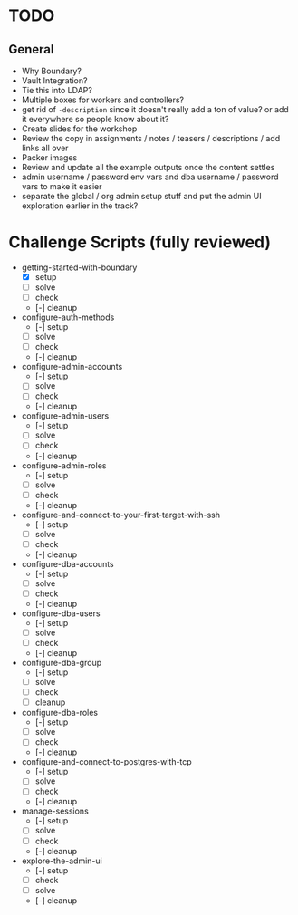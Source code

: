 # TODO

## General

- Why Boundary?
- Vault Integration?
- Tie this into LDAP?
- Multiple boxes for workers and controllers?
- get rid of `-description` since it doesn't really add a ton of value? or add it everywhere so people know about it?
- Create slides for the workshop
- Review the copy in assignments / notes / teasers / descriptions / add links all over
- Packer images
- Review and update all the example outputs once the content settles
- admin username / password env vars and dba username / password vars to make it easier
- separate the global / org admin setup stuff and put the admin UI exploration earlier in the track?


# Challenge Scripts (fully reviewed)

- getting-started-with-boundary
  - [x] setup
  - [ ] solve
  - [ ] check
  - [-] cleanup
- configure-auth-methods
  - [-] setup
  - [ ] solve
  - [ ] check
  - [-] cleanup
- configure-admin-accounts
  - [-] setup
  - [ ] solve
  - [ ] check
  - [-] cleanup
- configure-admin-users
  - [-] setup
  - [ ] solve
  - [ ] check
  - [-] cleanup
- configure-admin-roles
  - [-] setup
  - [ ] solve
  - [ ] check
  - [-] cleanup
- configure-and-connect-to-your-first-target-with-ssh
  - [-] setup
  - [ ] solve
  - [ ] check
  - [-] cleanup
- configure-dba-accounts
  - [-] setup
  - [ ] solve
  - [ ] check
  - [-] cleanup
- configure-dba-users
  - [-] setup
  - [ ] solve
  - [ ] check
  - [-] cleanup
- configure-dba-group
  - [-] setup
  - [ ] solve
  - [ ] check
  - [ ] cleanup
- configure-dba-roles
  - [-] setup
  - [ ] solve
  - [ ] check
  - [-] cleanup
- configure-and-connect-to-postgres-with-tcp
  - [-] setup
  - [ ] solve
  - [ ] check
  - [-] cleanup
- manage-sessions
  - [-] setup
  - [ ] solve
  - [ ] check
  - [-] cleanup
- explore-the-admin-ui
  - [-] setup
  - [ ] check
  - [ ] solve
  - [-] cleanup
